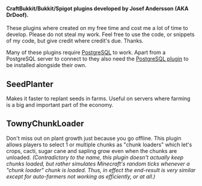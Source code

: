 #### CraftBukkit/Bukkit/Spigot plugins developed by Josef Andersson (AKA DrDoof).
These plugins where created on my free time and cost me a lot of time to develop. Please do not steal my work. Feel free to use the code, or snippets of my code, but give credit where credit's due. Thanks.

Many of these plugins require [PostgreSQL](https://www.postgresql.org/) to work. Apart from a PostgreSQL server to connect to they also need the [PostgreSQL plugin](/tree/master/PostgreSQL) to be installed alongside their own. 

## SeedPlanter
Makes it faster to replant seeds in farms. Useful on servers where farming is a big and important part of the economy. 

## TownyChunkLoader
Don't miss out on plant growth just because you go offline. This plugin allows players to select 1 or multiple chunks as "chunk loaders" which let's crops, cacti, sugar cane and sapling grow even when the chunks are unloaded. *(Contradictory to the name, this plugin doesn't actually keep chunks loaded, but rather simulates Minecraft's random ticks whenever a "chunk loader" chunk is loaded. Thus, in effect the end-result is very similar except for auto-farmers not working as efficiently, or at all.)* 